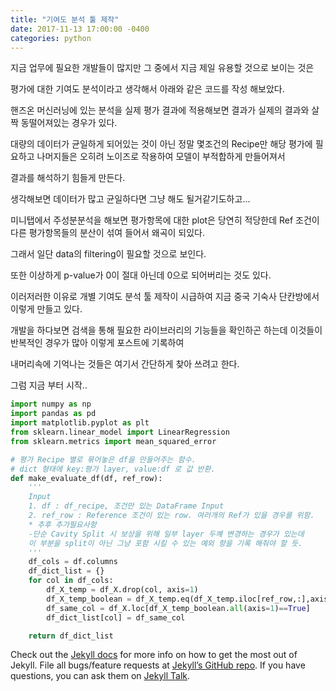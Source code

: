 ```yaml
---
title: "기여도 분석 툴 제작"
date: 2017-11-13 17:00:00 -0400
categories: python
---
```


지금 업무에 필요한 개발들이 많지만 그 중에서 지금 제일 유용할 것으로 보이는 것은

평가에 대한 기여도 분석이라고 생각해서 아래와 같은 코드를 작성 해보았다.

핸즈온 머신러닝에 있는 분석을 실제 평가 결과에 적용해보면 결과가 실제의 결과와 살짝 동떨어져있는 경우가 있다. 

대량의 데이터가 균일하게 되어있는 것이 아닌 정말 몇조건의 Recipe만 해당 평가에 필요하고 나머지들은 오히려 노이즈로 작용하여 모델이 부적합하게 만들어져서 

결과를 해석하기 힘들게 만든다. 


생각해보면 데이터가 많고 균일하다면 그냥 해도 될거같기도하고...

미니탭에서 주성분분석을 해보면 평가항목에 대한 plot은 당연히 적당한데 Ref 조건이 다른 평가항목들의 분산이 섞여 들어서 왜곡이 되있다. 

그래서 일단 data의 filtering이 필요할 것으로 보인다.

또한 이상하게 p-value가 0이 절대 아닌데 0으로 되어버리는 것도 있다. 

이러저러한 이유로 개별 기여도 분석 툴 제작이 시급하여 지금 중국 기숙사 단칸방에서 이렇게 만들고 있다. 


개발을 하다보면 검색을 통해 필요한 라이브러리의 기능들을 확인하곤 하는데 이것들이 반복적인 경우가 많아 이렇게 포스트에 기록하여 

내머리속에 기억나는 것들은 여기서 간단하게 찾아 쓰려고 한다. 

그럼 지금 부터 시작..



```python
import numpy as np
import pandas as pd
import matplotlib.pyplot as plt
from sklearn.linear_model import LinearRegression
from sklearn.metrics import mean_squared_error

# 평가 Recipe 별로 묶어놓은 df을 만들어주는 함수.
# dict 형태에 key:평가 layer, value:df 로 값 반환.
def make_evaluate_df(df, ref_row):
    '''
    Input
    1. df : df_recipe, 조건만 있는 DataFrame Input
    2. ref_row : Reference 조건이 있는 row. 여러개의 Ref가 있을 경우를 위함.
    * 추후 추가필요사항
    -단순 Cavity Split 시 보상을 위해 일부 layer 두꼐 변경하는 경우가 있는데
    이 부분을 split이 아닌 그냥 포함 시킬 수 있는 예외 항을 기록 해줘야 할 듯.
    '''
    df_cols = df.columns
    df_dict_list = {}
    for col in df_cols:
        df_X_temp = df_X.drop(col, axis=1)
        df_X_temp_boolean = df_X_temp.eq(df_X_temp.iloc[ref_row,:],axis=1)
        df_same_col = df_X.loc[df_X_temp_boolean.all(axis=1)==True]
        df_dict_list[col] = df_same_col

    return df_dict_list
```

Check out the [Jekyll docs][jekyll-docs] for more info on how to get the most out of Jekyll. File all bugs/feature requests at [Jekyll’s GitHub repo][jekyll-gh]. If you have questions, you can ask them on [Jekyll Talk][jekyll-talk].

[jekyll-docs]: https://jekyllrb.com/docs/home
[jekyll-gh]:   https://github.com/jekyll/jekyll
[jekyll-talk]: https://talk.jekyllrb.com/

